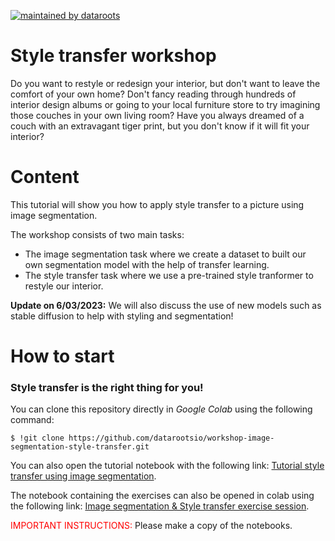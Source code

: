 [![maintained by dataroots](https://img.shields.io/badge/maintained%20by-dataroots-%2300b189)](https://dataroots.io)

# Style transfer workshop

Do you want to restyle or redesign your interior, but don't want to leave the comfort of your own home? Don't fancy reading through hundreds of interior design albums or going to your local furniture store to try imagining those couches in your own living room? Have you always dreamed of a couch with an extravagant tiger print, but you don't know if it will fit your interior? 

# Content
This tutorial will show you how to apply style transfer to a picture using image segmentation.

The workshop consists of two main tasks:
- The image segmentation task where we create a dataset to built our own segmentation model with the help of transfer learning.
- The style transfer task where we use a pre-trained style tranformer to restyle our interior. 

**Update on 6/03/2023:** We will also discuss the use of new models such as stable diffusion to help with styling and segmentation!

# How to start

### **Style transfer is the right thing for you!**

You can clone this repository directly in *Google Colab* using the following command:
```
$ !git clone https://github.com/datarootsio/workshop-image-segmentation-style-transfer.git
```

You can also open the tutorial notebook with the following link: [Tutorial style transfer using image segmentation](https://colab.research.google.com/github/datarootsio/workshop-image-segmentation-style-transfer/blob/main/notebooks/tutorial.ipynb).

The notebook containing the exercises can also be opened in colab using the following link: [Image segmentation & Style transfer exercise session](https://colab.research.google.com/github/datarootsio/workshop-image-segmentation-style-transfer/blob/main/notebooks/exercise.ipynb).

<span style="color:red">IMPORTANT INSTRUCTIONS: </span>
Please make a copy of the notebooks. 
